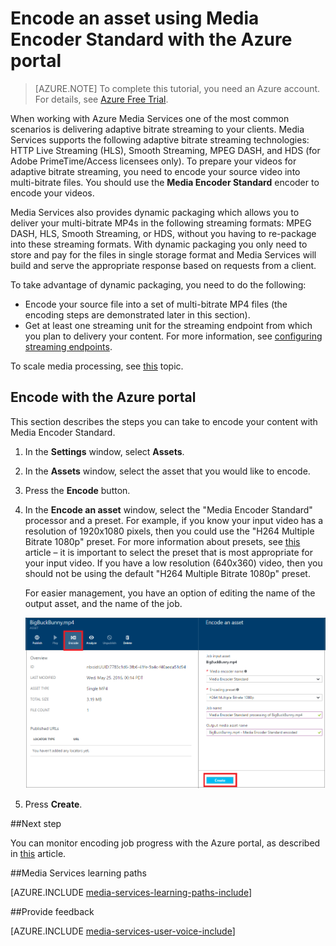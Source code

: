 <properties
	pageTitle="Encode an asset using Media Encoder Standard with the Azure portal | Microsoft Azure"
	description="This tutorial walks you through the steps of encoding an asset using Media Encoder Standard with the Azure portal."
	services="media-services"
	documentationCenter=""
	authors="Juliako"
	manager="erikre"
	editor=""/>

<tags
	ms.service="media-services"
	ms.workload="media"
	ms.tgt_pltfrm="na"
	ms.devlang="na"
	ms.topic="article"
	ms.date="08/29/2016"
	ms.author="juliako"/>


# Encode an asset using Media Encoder Standard with the Azure portal

> [AZURE.NOTE] To complete this tutorial, you need an Azure account. For details, see [Azure Free Trial](https://azure.microsoft.com/pricing/free-trial/). 

When working with Azure Media Services one of the most common scenarios is delivering adaptive bitrate streaming to your clients. Media Services supports the following adaptive bitrate streaming technologies: HTTP Live Streaming (HLS), Smooth Streaming, MPEG DASH, and HDS (for Adobe PrimeTime/Access licensees only). To prepare your videos for adaptive bitrate streaming, you need to encode your source video into multi-bitrate files. You should use the **Media Encoder Standard** encoder to encode your videos.  

Media Services also provides dynamic packaging which allows you to deliver your multi-bitrate MP4s in the following streaming formats: MPEG DASH, HLS, Smooth Streaming, or HDS, without you having to re-package into these streaming formats. With dynamic packaging you only need to store and pay for the files in single storage format and Media Services will build and serve the appropriate response based on requests from a client.

To take advantage of dynamic packaging, you need to do the following:

- Encode your source file into a set of multi-bitrate MP4 files (the encoding steps are demonstrated later in this section).
- Get at least one streaming unit for the streaming endpoint from which you plan to delivery your content. For more information, see [configuring streaming endpoints](media-services-portal-vod-get-started.md#configure-streaming-endpoints). 

To scale media processing, see [this](media-services-portal-scale-media-processing.md) topic.

## Encode with the Azure portal

This section describes the steps you can take to encode your content with Media Encoder Standard.

1.  In the **Settings** window, select **Assets**.  
2.  In the **Assets** window, select the asset that you would like to encode.
3.  Press the **Encode** button.
4.  In the **Encode an asset** window, select the "Media Encoder Standard" processor and a preset. For example, if you know your input video has a resolution of 1920x1080 pixels, then you could use the "H264 Multiple Bitrate 1080p" preset. For more information about presets, see [this](https://msdn.microsoft.com/library/azure/mt269960.aspx) article – it is important to select the preset that is most appropriate for your input video. If you have a low resolution (640x360) video, then you should not be using the default "H264 Multiple Bitrate 1080p" preset.
	
	For easier management, you have an option of editing the name of the output asset, and the name of the job.
		
	![Encode assets](./media/media-services-portal-vod-get-started/media-services-encode1.png)
5. Press **Create**.


##Next step

You can monitor encoding job progress with the Azure portal, as described in [this](media-services-portal-check-job-progress.md) article.  

##Media Services learning paths

[AZURE.INCLUDE [media-services-learning-paths-include](../../includes/media-services-learning-paths-include.md)]

##Provide feedback

[AZURE.INCLUDE [media-services-user-voice-include](../../includes/media-services-user-voice-include.md)]


